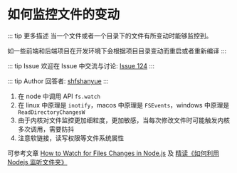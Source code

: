# 如何监控文件的变动

::: tip 更多描述 
 当一个文件或者一个目录下的文件有所变动时能够监控到。

如一些前端和后端项目在开发环境下会根据项目目录变动而重启或者重新编译 
::: 

::: tip Issue 
 欢迎在 Issue 中交流与讨论: [Issue 124](https://github.com/shfshanyue/Daily-Question/issues/124) 
:::

::: tip Author 
回答者: [shfshanyue](https://github.com/shfshanyue) 
:::

1. 在 node 中调用 API `fs.watch`
1. 在 linux 中原理是 `inotify`，macos 中原理是 `FSEvents`，windows 中原理是 ` ReadDirectoryChangesW`
1. 由于内核对文件监控更加细粒度，更加敏感，当每次修改文件时可能触发内核多次调用，需要防抖
1. 注意软链接，读写权限等文件系统属性

可参考文章 [How to Watch for Files Changes in Node.js](https://thisdavej.com/how-to-watch-for-files-changes-in-node-js/) 及 [精读《如何利用 Nodejs 监听文件夹》](https://github.com/dt-fe/weekly/blob/v2/059.%E7%B2%BE%E8%AF%BB%E3%80%8A%E5%A6%82%E4%BD%95%E5%88%A9%E7%94%A8%20Nodejs%20%E7%9B%91%E5%90%AC%E6%96%87%E4%BB%B6%E5%A4%B9%E3%80%8B.md)